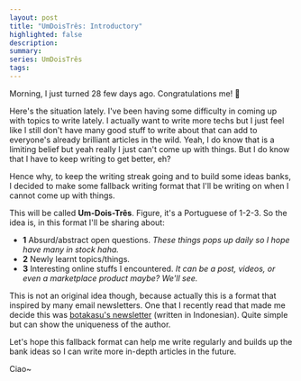 ```yaml
---
layout: post
title: "UmDoisTrês: Introductory"
highlighted: false
description:
summary:
series: UmDoisTrês
tags:
---
```


Morning, I just turned 28 few days ago. Congratulations me! 🪇

Here's the situation lately. I've been having some difficulty in coming up with topics to write lately. I actually want to write more techs but I just feel like I still don't have many good stuff to write about that can add to everyone's already brilliant articles in the wild. Yeah, I do know that is a limiting belief but yeah really I just can't come up with things. But I do know that I have to keep writing to get better, eh?

Hence why, to keep the writing streak going and to build some ideas banks, I decided to make some fallback writing format that I'll be writing on when I cannot come up with things.

This will be called **Um-Dois-Três**. Figure, it's a Portuguese of 1-2-3. So the idea is, in this format I'll be sharing about:
- **1** Absurd/abstract open questions. *These things pops up daily so I hope have many in stock haha.*
- **2** Newly learnt topics/things.
- **3** Interesting online stuffs I encountered. *It can be a post, videos, or even a marketplace product maybe? We'll see.*

This is not an original idea though, because actually this is a format that inspired by many email newsletters. One that I recently read that made me decide this was [botakasu's newsletter](https://newsletter.botakasu.com/) (written in Indonesian). Quite simple but can show the uniqueness of the author.

Let's hope this fallback format can help me write regularly and builds up the bank ideas so I can write more in-depth articles in the future.

Ciao~